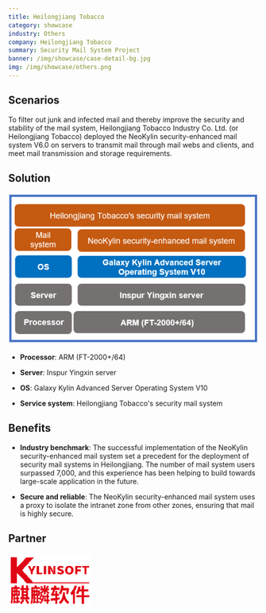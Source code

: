 ```yaml
---
title: Heilongjiang Tobacco
category: showcase
industry: Others
company: Heilongjiang Tobacco
summary: Security Mail System Project
banner: /img/showcase/case-detail-bg.jpg
img: /img/showcase/others.png
---
```


## **Scenarios**

To filter out junk and infected mail and thereby improve the security and stability of the mail system, Heilongjiang Tobacco Industry Co. Ltd. (or Heilongjiang Tobacco) deployed the NeoKylin security-enhanced mail system V6.0 on servers to transmit mail through mail webs and clients, and meet mail transmission and storage requirements.

## **Solution**

<div class="case-img"><img src="./er2.png"/></div>

- **Processor**: ARM (FT-2000+/64)

- **Server**: Inspur Yingxin server

- **OS**: Galaxy Kylin Advanced Server Operating System V10

- **Service system**: Heilongjiang Tobacco's security mail system

## **Benefits**

- **Industry benchmark**: The successful implementation of the NeoKylin security-enhanced mail system set a precedent for the deployment of security mail systems in Heilongjiang. The number of mail system users surpassed 7,000, and this experience has been helping to build towards large-scale application in the future.

- **Secure and reliable**: The NeoKylin security-enhanced mail system uses a proxy to isolate the intranet zone from other zones, ensuring that mail is highly secure.

## Partner

<img src="./qiling.png"/>
